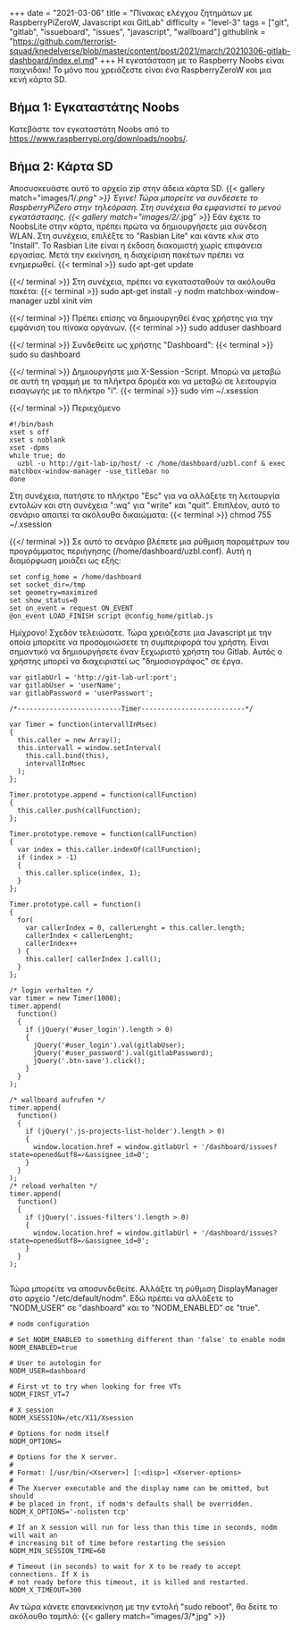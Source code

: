 +++
date = "2021-03-06"
title = "Πίνακας ελέγχου ζητημάτων με RaspberryPiZeroW, Javascript και GitLab"
difficulty = "level-3"
tags = ["git", "gitlab", "issueboard", "issues", "javascript", "wallboard"]
githublink = "https://github.com/terrorist-squad/knedelverse/blob/master/content/post/2021/march/20210306-gitlab-dashboard/index.el.md"
+++
Η εγκατάσταση με το Raspberry Noobs είναι παιχνιδάκι! Το μόνο που χρειάζεστε είναι ένα RaspberryZeroW και μια κενή κάρτα SD.
## Βήμα 1: Εγκαταστάτης Noobs
Κατεβάστε τον εγκαταστάτη Noobs από το https://www.raspberrypi.org/downloads/noobs/.
## Βήμα 2: Κάρτα SD
Αποσυσκευάστε αυτό το αρχείο zip στην άδεια κάρτα SD.
{{< gallery match="images/1/*.png" >}}
Έγινε! Τώρα μπορείτε να συνδέσετε το RaspberryPiZero στην τηλεόραση. Στη συνέχεια θα εμφανιστεί το μενού εγκατάστασης.
{{< gallery match="images/2/*.jpg" >}}
Εάν έχετε το NoobsLite στην κάρτα, πρέπει πρώτα να δημιουργήσετε μια σύνδεση WLAN. Στη συνέχεια, επιλέξτε το "Rasbian Lite" και κάντε κλικ στο "Install". Το Rasbian Lite είναι η έκδοση διακομιστή χωρίς επιφάνεια εργασίας. Μετά την εκκίνηση, η διαχείριση πακέτων πρέπει να ενημερωθεί.
{{< terminal >}}
sudo apt-get update

{{</ terminal >}}
Στη συνέχεια, πρέπει να εγκατασταθούν τα ακόλουθα πακέτα:
{{< terminal >}}
sudo apt-get install -y nodm matchbox-window-manager uzbl xinit vim

{{</ terminal >}}
Πρέπει επίσης να δημιουργηθεί ένας χρήστης για την εμφάνιση του πίνακα οργάνων.
{{< terminal >}}
sudo adduser dashboard

{{</ terminal >}}
Συνδεθείτε ως χρήστης "Dashboard":
{{< terminal >}}
sudo su dashboard

{{</ terminal >}}
Δημιουργήστε μια X-Session -Script. Μπορώ να μεταβώ σε αυτή τη γραμμή με τα πλήκτρα δρομέα και να μεταβώ σε λειτουργία εισαγωγής με το πλήκτρο "i".
{{< terminal >}}
sudo vim ~/.xsession

{{</ terminal >}}
Περιεχόμενο
```
#!/bin/bash 
xset s off 
xset s noblank 
xset -dpms 
while true; do 
  uzbl -u http://git-lab-ip/host/ -c /home/dashboard/uzbl.conf & exec matchbox-window-manager -use_titlebar no
done

```
Στη συνέχεια, πατήστε το πλήκτρο "Esc" για να αλλάξετε τη λειτουργία εντολών και στη συνέχεια ":wq" για "write" και "quit". Επιπλέον, αυτό το σενάριο απαιτεί τα ακόλουθα δικαιώματα:
{{< terminal >}}
chmod 755 ~/.xsession

{{</ terminal >}}
Σε αυτό το σενάριο βλέπετε μια ρύθμιση παραμέτρων του προγράμματος περιήγησης (/home/dashboard/uzbl.conf). Αυτή η διαμόρφωση μοιάζει ως εξής:
```
set config_home = /home/dashboard 
set socket_dir=/tmp 
set geometry=maximized 
set show_status=0 
set on_event = request ON_EVENT 
@on_event LOAD_FINISH script @config_home/gitlab.js

```
Ημίχρονο! Σχεδόν τελειώσατε. Τώρα χρειάζεστε μια Javascript με την οποία μπορείτε να προσομοιώσετε τη συμπεριφορά του χρήστη. Είναι σημαντικό να δημιουργήσετε έναν ξεχωριστό χρήστη του Gitlab. Αυτός ο χρήστης μπορεί να διαχειριστεί ως "δημοσιογράφος" σε έργα.
```
var gitlabUrl = 'http://git-lab-url:port';
var gitlabUser = 'userName';
var gitlabPassword = 'userPasswort';

/*--------------------------Timer--------------------------*/

var Timer = function(intervallInMsec)
{
  this.caller = new Array();
  this.intervall = window.setInterval(
    this.call.bind(this),
    intervallInMsec
  );
};

Timer.prototype.append = function(callFunction)
{
  this.caller.push(callFunction);
};

Timer.prototype.remove = function(callFunction)
{
  var index = this.caller.indexOf(callFunction);
  if (index > -1) 
  {
    this.caller.splice(index, 1);
  }
};

Timer.prototype.call = function()
{
  for(
    var callerIndex = 0, callerLenght = this.caller.length;
    callerIndex < callerLenght;
    callerIndex++
  ) {
    this.caller[ callerIndex ].call();
  }
};

/* login verhalten */
var timer = new Timer(1000);
timer.append(
  function()
  {
    if (jQuery('#user_login').length > 0)
    {
      jQuery('#user_login').val(gitlabUser);
      jQuery('#user_password').val(gitlabPassword);
      jQuery('.btn-save').click();
    }
  }
);

/* wallboard aufrufen */
timer.append(
  function()
  {
    if (jQuery('.js-projects-list-holder').length > 0)
    {
      window.location.href = window.gitlabUrl + '/dashboard/issues?state=opened&utf8=✓&assignee_id=0';
    }
  }
);
/* reload verhalten */
timer.append(
  function()
  {
    if (jQuery('.issues-filters').length > 0)
    {
      window.location.href = window.gitlabUrl + '/dashboard/issues?state=opened&utf8=✓&assignee_id=0';
    }
  }
);


```
Τώρα μπορείτε να αποσυνδεθείτε. Αλλάξτε τη ρύθμιση DisplayManager στο αρχείο "/etc/default/nodm". Εδώ πρέπει να αλλάξετε το "NODM_USER" σε "dashboard" και το "NODM_ENABLED" σε "true".
```
# nodm configuration

# Set NODM_ENABLED to something different than 'false' to enable nodm
NODM_ENABLED=true

# User to autologin for
NODM_USER=dashboard

# First vt to try when looking for free VTs
NODM_FIRST_VT=7

# X session
NODM_XSESSION=/etc/X11/Xsession

# Options for nodm itself
NODM_OPTIONS=

# Options for the X server.
#
# Format: [/usr/bin/<Xserver>] [:<disp>] <Xserver-options>
#
# The Xserver executable and the display name can be omitted, but should
# be placed in front, if nodm's defaults shall be overridden.
NODM_X_OPTIONS='-nolisten tcp'

# If an X session will run for less than this time in seconds, nodm will wait an
# increasing bit of time before restarting the session
NODM_MIN_SESSION_TIME=60

# Timeout (in seconds) to wait for X to be ready to accept connections. If X is
# not ready before this timeout, it is killed and restarted.
NODM_X_TIMEOUT=300

```
Αν τώρα κάνετε επανεκκίνηση με την εντολή "sudo reboot", θα δείτε το ακόλουθο ταμπλό:
{{< gallery match="images/3/*.jpg" >}}